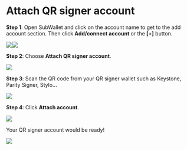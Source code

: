 # Attach QR signer account

**Step 1**: Open SubWallet and click on the account name to get to the add account section. Then click **Add/connect account** or the **\[+]** button.

![](<../../.gitbook/assets/image (46).png>)![](<../../.gitbook/assets/image (55).png>)

**Step 2**: Choose **Attach QR signer account**.

![](<../../.gitbook/assets/image (32).png>)

**Step 3**: Scan the QR code from your QR signer wallet such as Keystone, Parity Signer, Stylo...

![](<../../.gitbook/assets/image (38).png>)

**Step 4**: Click **Attach account**.

![](<../../.gitbook/assets/image (9).png>)

Your QR signer account would be ready!&#x20;

![](<../../.gitbook/assets/image (10).png>)

